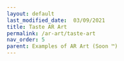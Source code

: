 ```yaml
---
layout: default
last_modified_date:  03/09/2021
title: Taste AR Art
permalink: /ar-art/taste-art
nav_order: 5
parent: Examples of AR Art (Soon ™)
---
```


